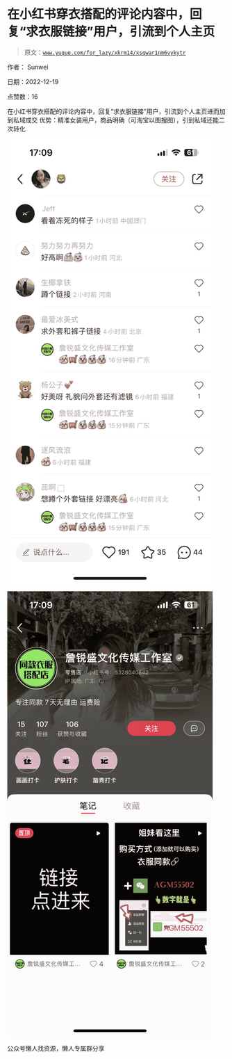# 在小红书穿衣搭配的评论内容中，回复“求衣服链接”用户，引流到个人主页

> 原文：[`www.yuque.com/for_lazy/xkrm14/xsqwar1nm6vykytr`](https://www.yuque.com/for_lazy/xkrm14/xsqwar1nm6vykytr)

作者： Sunwei

日期：2022-12-19

点赞数：16

在小红书穿衣搭配的评论内容中，回复“求衣服链接”用户，引流到个人主页进而加到私域成交 优势：精准女装用户，商品明确（可淘宝以图搜图），引到私域还能二次转化

![](img/631bb6e62c057c14f9545db6e2b9749b.png)

![](img/a9b73af0479b853aa5739311f18a135c.png)

公众号懒人找资源，懒人专属群分享

